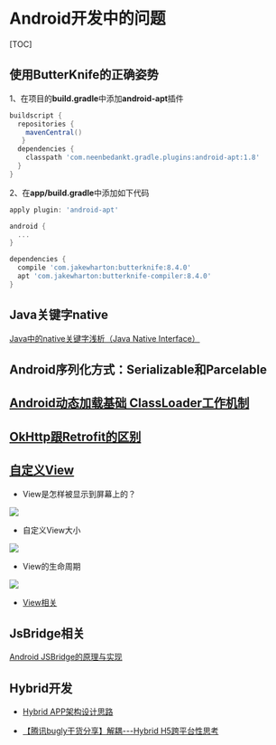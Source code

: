 # Android开发中的问题


[TOC]



## 使用ButterKnife的正确姿势

1、在项目的**build.gradle**中添加**android-apt**插件
```gradle
buildscript {
  repositories {
    mavenCentral()
   }
  dependencies {
    classpath 'com.neenbedankt.gradle.plugins:android-apt:1.8'
  }
}
```

2、在**app/build.gradle**中添加如下代码
```gradle
apply plugin: 'android-apt'

android {
  ...
}

dependencies {
  compile 'com.jakewharton:butterknife:8.4.0'
  apt 'com.jakewharton:butterknife-compiler:8.4.0'
}
```

## Java关键字native

[Java中的native关键字浅析（Java Native Interface）](http://blog.csdn.net/yangjiali014/article/details/1633017)



## Android序列化方式：Serializable和Parcelable


## [Android动态加载基础 ClassLoader工作机制](https://segmentfault.com/a/1190000004062880)

## [OkHttp跟Retrofit的区别](http://blog.csdn.net/lmj623565791/article/details/51304204)

## [自定义View](http://www.jianshu.com/p/d507e3514b65)

- View是怎样被显示到屏幕上的？

![](http://ob35pbpax.bkt.clouddn.com/%E8%87%AA%E5%AE%9A%E4%B9%89View.png?e=1473221466&token=b_hRB7WBnNMHUhLIZNEP-DlJC_-17UnRgWlnj5VG:v6s4lAQyjZ_BA32ceoSIYfr5DOU)

- 自定义View大小

![](http://ob35pbpax.bkt.clouddn.com/%E8%87%AA%E5%AE%9A%E4%B9%89View%E5%A4%A7%E5%B0%8F.png?e=1473222942&token=b_hRB7WBnNMHUhLIZNEP-DlJC_-17UnRgWlnj5VG:jPbWt2s671GHVrDmUJsM616GlSc)

- View的生命周期

![](http://ob35pbpax.bkt.clouddn.com/View%E7%9A%84%E7%94%9F%E5%91%BD%E5%91%A8%E6%9C%9F.png?e=1473229654&token=b_hRB7WBnNMHUhLIZNEP-DlJC_-17UnRgWlnj5VG:TMBPIR2_UXtK8HRRWZQNlYfFMyc)

- [View相关](https://developer.android.com/reference/android/view/View.html)



## JsBridge相关

[Android JSBridge的原理与实现](http://blog.csdn.net/sbsujjbcy/article/details/50752595)

## Hybrid开发

- [Hybrid APP架构设计思路](https://segmentfault.com/a/1190000004263182)

- [【腾讯bugly干货分享】解耦---Hybrid H5跨平台性思考](https://segmentfault.com/a/1190000005871087)


